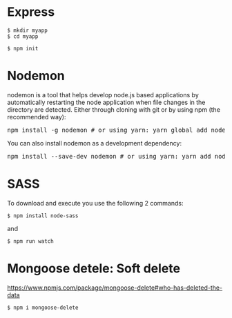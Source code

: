# Express
<pre><code class="language-console">$ mkdir myapp
$ cd myapp
</code></pre>
<pre><code class="language-console">$ npm init
</code></pre>
# Nodemon
nodemon is a tool that helps develop node.js based applications by automatically restarting the node application when file changes in the directory are detected.
Either through cloning with git or by using npm (the recommended way):
<pre>npm install -g nodemon <span class="pl-c"><span class="pl-c">#</span> or using yarn: yarn global add nodemon</span></pre>
You can also install nodemon as a development dependency:
<pre>npm install --save-dev nodemon <span class="pl-c"><span class="pl-c">#</span> or using yarn: yarn add nodemon -D</span></pre>
# SASS
To download and execute you use the following 2 commands:
<pre><code class="language-console">$ npm install node-sass
</code></pre>
and
<pre><code class="language-console">$ npm run watch
</code></pre>
# Mongoose detele: Soft delete
https://www.npmjs.com/package/mongoose-delete#who-has-deleted-the-data
<pre><code class="language-console">$ npm i mongoose-delete
</code></pre>